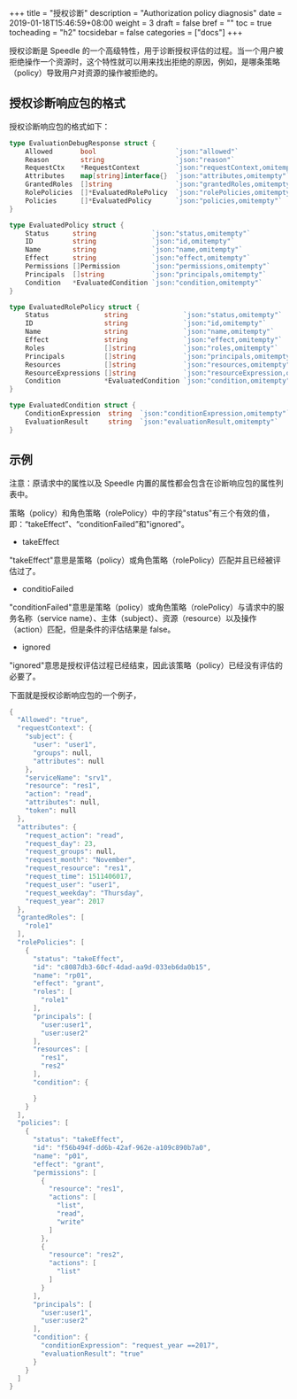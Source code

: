 +++
title = "授权诊断"
description = "Authorization policy diagnosis"
date = 2019-01-18T15:46:59+08:00
weight = 3
draft = false
bref = ""
toc = true
tocheading = "h2"
tocsidebar = false
categories = ["docs"]
+++

授权诊断是 Speedle 的一个高级特性，用于诊断授权评估的过程。当一个用户被拒绝操作一个资源时，这个特性就可以用来找出拒绝的原因，例如，是哪条策略（policy）导致用户对资源的操作被拒绝的。

## 授权诊断响应包的格式

授权诊断响应包的格式如下：

```go
type EvaluationDebugResponse struct {
	Allowed       bool                    `json:"allowed"`
	Reason        string                  `json:"reason"`
	RequestCtx    *RequestContext         `json:"requestContext,omitempty"`
	Attributes    map[string]interface{}  `json:"attributes,omitempty"`
	GrantedRoles  []string                `json:"grantedRoles,omitempty"`
	RolePolicies  []*EvaluatedRolePolicy  `json:"rolePolicies,omitempty"`
	Policies      []*EvaluatedPolicy      `json:"policies,omitempty"`
}

type EvaluatedPolicy struct {
	Status      string              `json:"status,omitempty"`
	ID          string              `json:"id,omitempty"`
	Name        string              `json:"name,omitempty"`
	Effect      string              `json:"effect,omitempty"`
	Permissions []Permission        `json:"permissions,omitempty"`
	Principals  []string            `json:"principals,omitempty"`
	Condition   *EvaluatedCondition `json:"condition,omitempty"`
}

type EvaluatedRolePolicy struct {
	Status              string              `json:"status,omitempty"`
	ID                  string              `json:"id,omitempty"`
	Name                string              `json:"name,omitempty"`
	Effect              string              `json:"effect,omitempty"`
	Roles               []string            `json:"roles,omitempty"`
	Principals          []string            `json:"principals,omitempty"`
	Resources           []string            `json:"resources,omitempty"`
	ResourceExpressions []string            `json:"resourceExpression,omitempty"`
	Condition           *EvaluatedCondition `json:"condition,omitempty"`
}

type EvaluatedCondition struct {
	ConditionExpression  string  `json:"conditionExpression,omitempty"`
	EvaluationResult     string  `json:"evaluationResult,omitempty"`
}
```

## 示例

注意：原请求中的属性以及 Speedle 内置的属性都会包含在诊断响应包的属性列表中。

策略（policy）和角色策略（rolePolicy）中的字段"status"有三个有效的值，即：“takeEffect”、“conditionFailed”和"ignored"。

- takeEffect

"takeEffect"意思是策略（policy）或角色策略（rolePolicy）匹配并且已经被评估过了。

- conditioFailed

"conditionFailed"意思是策略（policy）或角色策略（rolePolicy）与请求中的服务名称（service name）、主体（subject）、资源（resource）以及操作（action）匹配，但是条件的评估结果是 false。

- ignored

"ignored"意思是授权评估过程已经结束，因此该策略（policy）已经没有评估的必要了。

下面就是授权诊断响应包的一个例子，

```go
{
  "Allowed": "true",
  "requestContext": {
    "subject": {
      "user": "user1",
      "groups": null,
      "attributes": null
    },
    "serviceName": "srv1",
    "resource": "res1",
    "action": "read",
    "attributes": null,
    "token": null
  },
  "attributes": {
    "request_action": "read",
    "request_day": 23,
    "request_groups": null,
    "request_month": "November",
    "request_resource": "res1",
    "request_time": 1511406017,
    "request_user": "user1",
    "request_weekday": "Thursday",
    "request_year": 2017
  },
  "grantedRoles": [
    "role1"
  ],
  "rolePolicies": [
    {
      "status": "takeEffect",
      "id": "c8087db3-60cf-4dad-aa9d-033eb6da0b15",
      "name": "rp01",
      "effect": "grant",
      "roles": [
        "role1"
      ],
      "principals": [
        "user:user1",
        "user:user2"
      ],
      "resources": [
        "res1",
        "res2"
      ],
      "condition": {

      }
    }
  ],
  "policies": [
    {
      "status": "takeEffect",
      "id": "f56b494f-dd6b-42af-962e-a109c890b7a0",
      "name": "p01",
      "effect": "grant",
      "permissions": [
        {
          "resource": "res1",
          "actions": [
            "list",
            "read",
            "write"
          ]
        },
        {
          "resource": "res2",
          "actions": [
            "list"
          ]
        }
      ],
      "principals": [
        "user:user1",
        "user:user2"
      ],
      "condition": {
        "conditionExpression": "request_year ==2017",
        "evaluationResult": "true"
      }
    }
  ]
}
```
